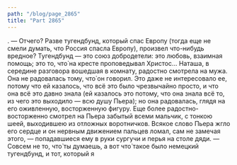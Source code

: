 ```yaml
---
path: "/blog/page_2865"
title: "Part 2865"
---
```


.
— Отчего? Разве тугендбунд, который спас Европу (тогда еще не смели думать, что Россия спасла Европу), произвел что-нибудь вредное? Тугендбунд — это союз добродетели: это любовь, взаимная помощь; это то, что̀ на кресте проповедывал Христос...
Наташа, в середине разговора вошедшая в комнату, радостно смотрела на мужа. Она не радовалась тому, что̀ он говорил. Это даже не интересовало ее, потому что ей казалось, что всё это было чрезвычайно просто, и что она всё это давно знала (ей казалось это потому, что она знала всё то, из чего это выходило — всю душу Пьера); но она радовалась, глядя на его оживленную, восторженную фигуру.
Еще более радостно-восторженно смотрел на Пьера забытый всеми мальчик, с тонкою шеей, выходившею из отложных воротничков. Всякое слово Пьера жгло его сердце и он нервным движением пальцев ломал, сам не замечая этого, — попадавшиеся ему в руки сургучи и перья на столе дяди.
— Совсем не то, что̀ ты думаешь, а вот что̀ такое было немецкий тугендбунд, и тот, который я
